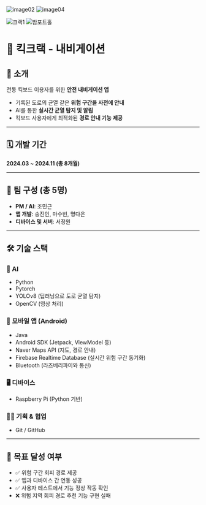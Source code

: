 
![image02](https://github.com/user-attachments/assets/488e2a59-49f2-4921-8a02-a35961808098)
![image04](https://github.com/user-attachments/assets/f32383e3-697b-4ec3-bc9a-acfeeb964b4f)

![크랙1](https://github.com/user-attachments/assets/c2167aa1-8e5d-46ff-8f06-8b51342fb30a)
![밤포트홀](https://github.com/user-attachments/assets/f46695ac-1ecf-413f-8306-bcc533d31bc8)





# 🛴 킥크랙 - 내비게이션

## 📌 소개

전동 킥보드 이용자를 위한 **안전 내비게이션 앱**  
- 기록된 도로의 균열 같은 **위험 구간을 사전에 안내**  
- AI를 통한 **실시간 균열 탐지 및 알림**  
- 킥보드 사용자에게 최적화된 **경로 안내 기능 제공**

---

## 🗓 개발 기간

**2024.03 ~ 2024.11 (총 8개월)**

---

## 👥 팀 구성 (총 5명)

- **PM / AI**: 조민근  
- **앱 개발**: 송진인, 마수빈, 명다은  
- **디바이스 및 서버**: 서정원

---

## 🛠 기술 스택

### 📱 AI
- Python
- Pytorch
- YOLOv8 (딥러닝으로 도로 균열 탐지)  
- OpenCV (영상 처리)

### 📱 모바일 앱 (Android)
- Java  
- Android SDK (Jetpack, ViewModel 등)  
- Naver Maps API (지도, 경로 안내)  
- Firebase Realtime Database (실시간 위험 구간 동기화)  
- Bluetooth (라즈베리파이와 통신)

### 🖥 디바이스
- Raspberry Pi (Python 기반)  


### 🧑‍💻 기획 & 협업
- Git / GitHub

---

## 🎯 목표 달성 여부

- ✅ 위험 구간 회피 경로 제공  
- ✅ 앱과 디바이스 간 연동 성공  
- ✅ 사용자 테스트에서 기능 정상 작동 확인  
- ❌ 위험 지역 회피 경로 추천 기능 구현 실패

